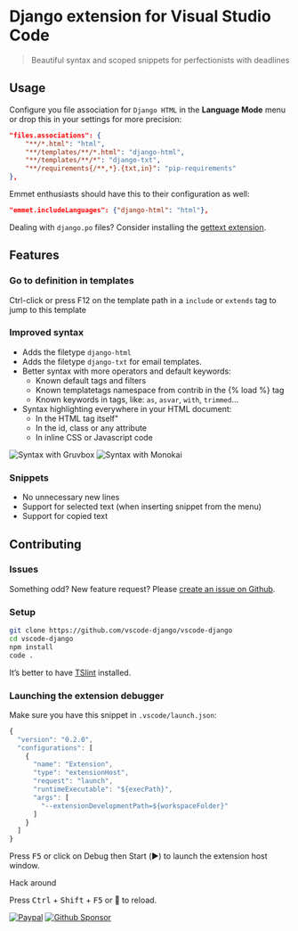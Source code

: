 # Django extension for Visual Studio Code

> Beautiful syntax and scoped snippets for perfectionists with deadlines

## Usage

Configure you file association for `Django HTML` in the **Language Mode** menu
or drop this in your settings for more precision:

```json
"files.associations": {
    "**/*.html": "html",
    "**/templates/**/*.html": "django-html",
    "**/templates/**/*": "django-txt",
    "**/requirements{/**,*}.{txt,in}": "pip-requirements"
},
```

Emmet enthusiasts should have this to their configuration as well:

```json
"emmet.includeLanguages": {"django-html": "html"},
```

Dealing with `django.po` files? Consider installing the [gettext extension](https://marketplace.visualstudio.com/items?itemName=mrorz.language-gettext).

## Features

### Go to definition in templates

Ctrl-click or press F12 on the template path in a `include` or `extends` tag
to jump to this template

### Improved syntax

- Adds the filetype `django-html` 
- Adds the filetype `django-txt` for email templates.
- Better syntax with more operators and default keywords:
  - Known default tags and filters
  - Known templatetags namespace from contrib in the {% load %} tag
  - Known keywords in tags, like: `as`, `asvar`, `with`, `trimmed`…
- Syntax highlighting everywhere in your HTML document:
  - In the HTML tag itself"
  - In the id, class or any attribute
  - In inline CSS or Javascript code

![Syntax with Gruvbox](images/vscode-django-syntax-gruvbox.png)
![Syntax with Monokai](images/vscode-django-syntax-monokai.png)

### Snippets

- No unnecessary new lines
- Support for selected text (when inserting snippet from the menu)
- Support for copied text

## Contributing

### Issues

Something odd? New feature request?
Please [create an issue on Github](https://github.com/vscode-django/vscode-django/issues/new).

### Setup

```bash
git clone https://github.com/vscode-django/vscode-django
cd vscode-django
npm install
code .
```

It’s better to have [TSlint](https://marketplace.visualstudio.com/items?itemName=eg2.tslint) installed.


### Launching the extension debugger

Make sure you have this snippet in `.vscode/launch.json`:

```javascript
{
  "version": "0.2.0",
  "configurations": [
    {
      "name": "Extension",
      "type": "extensionHost",
      "request": "launch",
      "runtimeExecutable": "${execPath}",
      "args": [
        "--extensionDevelopmentPath=${workspaceFolder}"
      ]
    }
  ]
}
```

Press <kbd>F5</kbd> or click on Debug then Start (▶️) to launch the extension host window.

Hack around

Press <kbd>Ctrl</kbd> + <kbd>Shift</kbd> + <kbd>F5</kbd> or 🔄 to reload.

[![Paypal](https://img.shields.io/static/v1?label=Paypal&message=€55&logo=Paypal&color=009cde&link=https://www.paypal.com/paypalme/batisteo/5)](https://www.paypal.com/paypalme/batisteo/5)
[![Github Sponsor](https://img.shields.io/static/v1?label=Sponsor&message=3%C2%A0%E2%9D%A4&logo=GitHub&color=ea4aaa&link=https://github.com/sponsor/batisteo)](https://github.com/sponsor/batisteo)